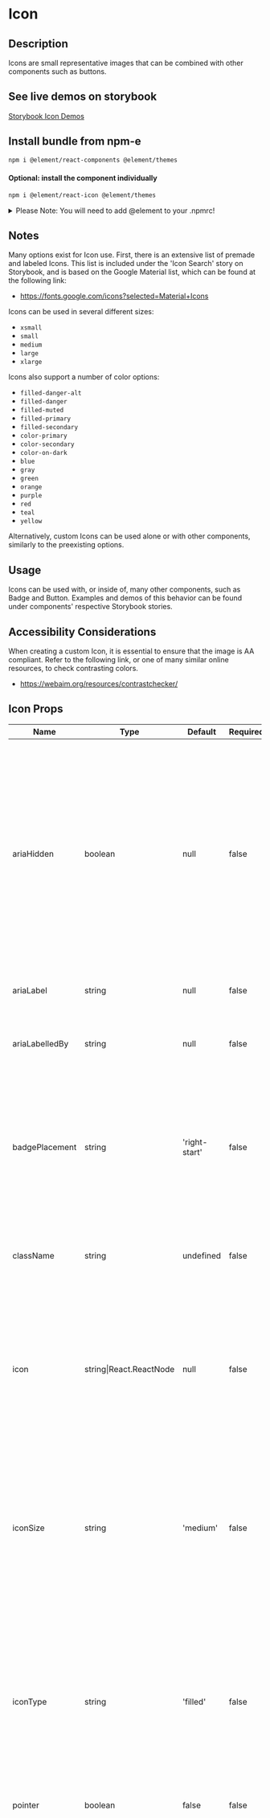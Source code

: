 # Icon

## Description

Icons are small representative images that can be combined with other components such as buttons.

## See live demos on storybook

[Storybook Icon Demos](https://element-react.bayer.com/?path=/story/components-icon)

## Install bundle from npm-e

```bash
npm i @element/react-components @element/themes
```

#### Optional: install the component individually

```bash
npm i @element/react-icon @element/themes
```

<details>

<summary>
Please Note: You will need to add @element to your .npmrc!
</summary>

Open `~/.npmrc` in an editor and add the following line to enable the `@element`
scope:

```bash

@element:registry=https://npm.platforms.engineering

```

### Troubleshooting

See below if you have never installed a package from Bayer's npm-enterprise or
run into the following error:

```bash

npm ERR! code E401
npm ERR! Unable to authenticate, your authentication token seems to be invalid.
npm ERR! To correct this please trying logging in again with:
npm ERR!     npm login

```

### Setup an access token

See the
[devtools npm-e guide](https://devtools.bayer.com/docs/development/package-management/npm/)
to learn how to create an access token if this is the first time you are using a
npm-e package at Bayer or you do not have a line that starts with the following
in your `~/.npmrc` file:

`//npm.platforms.engineering/:_authToken=`

</details>

## Notes

Many options exist for Icon use. First, there is an extensive list of premade and labeled Icons. This list is included under the 'Icon Search' story on Storybook, and is based on the Google Material list, which can be found at the following link:

-   https://fonts.google.com/icons?selected=Material+Icons

Icons can be used in several different sizes:

-   `xsmall`
-   `small`
-   `medium`
-   `large`
-   `xlarge`

Icons also support a number of color options:

-   `filled-danger-alt`
-   `filled-danger`
-   `filled-muted`
-   `filled-primary`
-   `filled-secondary`
-   `color-primary`
-   `color-secondary`
-   `color-on-dark`
-   `blue`
-   `gray`
-   `green`
-   `orange`
-   `purple`
-   `red`
-   `teal`
-   `yellow`

Alternatively, custom Icons can be used alone or with other components, similarly to the preexisting options.

## Usage

Icons can be used with, or inside of, many other components, such as Badge and Button. Examples and demos of this behavior can be found under components' respective Storybook stories.

## Accessibility Considerations

When creating a custom Icon, it is essential to ensure that the image is AA compliant. Refer to the following link, or one of many similar online resources, to check contrasting colors.

-   https://webaim.org/resources/contrastchecker/

## Icon Props

| Name           | Type                    | Default       | Required | Description                                                                                                                                                                                                                                                                                                                                                                                                                                                                                                            |
| -------------- | ----------------------- | ------------- | -------- | ---------------------------------------------------------------------------------------------------------------------------------------------------------------------------------------------------------------------------------------------------------------------------------------------------------------------------------------------------------------------------------------------------------------------------------------------------------------------------------------------------------------------- |
| ariaHidden     | boolean                 | null          | false    | Sets the `aria-hidden` attribute for the icon. If set to true, the icon will not be read by screen readers. Should be used if icon is purely decorative (such as when used in a button or textfield) or labeled by rendered text using `aria-labelledBy` or `aria-label`.                                                                                                                                                                                                                                              |
| ariaLabel      | string                  | null          | false    | Accessibility label for assistive technologies.                                                                                                                                                                                                                                                                                                                                                                                                                                                                        |
| ariaLabelledBy | string                  | null          | false    | Id of the component being labeled for assistive technologies.                                                                                                                                                                                                                                                                                                                                                                                                                                                          |
| badgePlacement | string                  | 'right-start' | false    | The placement of the notification badge on the icon to start. It will flip to the opposite side if there is no room.<br />Accepted Values: right-start, left-start                                                                                                                                                                                                                                                                                                                                                     |
| className      | string                  | undefined     | false    | The css class name to be passed through to the component markup.                                                                                                                                                                                                                                                                                                                                                                                                                                                       |
| icon           | string\|React.ReactNode | null          | false    | Mostly commonly a string but accepts any valid markup or components. If a custom icon is used styles like color and size will need be handled with custom CSS.                                                                                                                                                                                                                                                                                                                                                         |
| iconSize       | string                  | 'medium'      | false    | One of 'xsmall', 'small', 'medium', 'large', and 'xlarge' will change the size of the icon. Defaults to medium.<br />Accepted Values: xsmall, small, medium, large, xlarge                                                                                                                                                                                                                                                                                                                                             |
| iconType       | string                  | 'filled'      | false    | The icon type to be rendered. Not all icons have every type. To see which icons are available for different types see [Material Icons docs](https://material.io/tools/icons)<br />Accepted Values: filled, outlined, rounded, two-tone, sharp                                                                                                                                                                                                                                                                          |
| pointer        | boolean                 | false         | false    | Add pointer icon style                                                                                                                                                                                                                                                                                                                                                                                                                                                                                                 |
| variant        | string                  | empty string  | false    | Color variations. Variants prefixed with `filled-` will add a background color to the icon according to the theme. Variants prefixed with ` color-` will change the color of the icon according to the theme.<br />Accepted Values: filled-danger-alt, filled-danger, filled-muted, filled-primary, filled-secondary, color-primary, color-secondary, color-on-dark, blue, gray, green, orange, purple, red, teal, yellow<br /><br />Deprecated Values: primary-alt, secondary-alt, primary, danger-alt, danger, muted |

## Icon Deprecated Props

| Name | Type   | Default   | Required | Deprecated                     | Description                                                                                                     |
| ---- | ------ | --------- | -------- | ------------------------------ | --------------------------------------------------------------------------------------------------------------- |
| size | string | undefined | false    | Renamed, see iconSize instead. | One of 'xsmall', 'small', 'medium', 'large', and 'xlarge' will change the size of the icon. Defaults to medium. |

## Icon Render Props

| Name  | Type            | Default   | Required | Description                                                                                                                      |
| ----- | --------------- | --------- | -------- | -------------------------------------------------------------------------------------------------------------------------------- |
| badge | React.ReactNode | undefined | false    | The custom icon notification badge to be rendered. The icon notification badge component prevents `xsmall` and `small` icon size |
